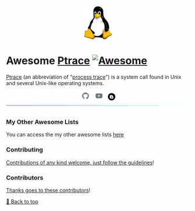 <p align="center">
    <a href="https://en.wikipedia.org/wiki/Ptrace">
      <img width="15%" src="https://github.com/cybersecurity-dev/cybersecurity-dev/blob/main/assets/Tux.svg" />
    </a>
</p>

# Awesome [Ptrace](https://linux.die.net/man/2/ptrace) [![Awesome](https://awesome.re/badge.svg)](https://awesome.re)
[Ptrace](https://man7.org/linux/man-pages/man2/ptrace.2.html) (an abbreviation of "[process trace](https://elixir.bootlin.com/linux/v6.17/source/kernel/ptrace.c)") is a system call found in Unix and several Unix-like operating systems.
<p align="center">
    <a href="https://github.com/cybersecurity-dev/"><img height="25" src="https://github.com/cybersecurity-dev/cybersecurity-dev/blob/main/assets/github.svg" alt="GitHub"></a>
    &nbsp;
    <a href="https://www.youtube.com/@CyberThreatDefence"><img height="25" src="https://github.com/cybersecurity-dev/cybersecurity-dev/blob/main/assets/youtube.svg" alt="YouTube"></a>
    &nbsp;
    <a href="https://cyberthreatdefence.com/my_awesome_lists"><img height="20" src="https://github.com/cybersecurity-dev/cybersecurity-dev/blob/main/assets/blog.svg" alt="My Awesome Lists"></a>
    <img src="https://github.com/cybersecurity-dev/cybersecurity-dev/blob/main/assets/bar.gif">
</p>



##

### My Other Awesome Lists
You can access the my other awesome lists [here](https://cyberthreatdefence.com/my_awesome_lists)

### Contributing
[Contributions of any kind welcome, just follow the guidelines](contributing.md)!

### Contributors
[Thanks goes to these contributors](https://github.com/cybersecurity-dev/awesome-ptrace/graphs/contributors)!

[🔼 Back to top](#awesome-ptrace-)
